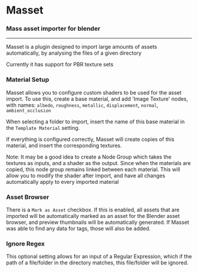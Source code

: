 # Masset
### Mass asset importer for blender
---
Masset is a plugin designed to import large amounts of assets automatically, by analysing the files of a given directory

Currently it has support for PBR texture sets

### Material Setup
Masset allows you to configure custom shaders to be used for the asset import. To use this, create a base material, and add 'Image Texture' nodes, with names: `albedo`, `roughness`, `metallic`, `displacement`, `normal`, `ambient_occlusion`

When selecting a folder to import, insert the name of this base material in the `Template Material` setting.

If everything is configured correctly, Masset will create copies of this material, and insert the corresponding textures. 

Note: It may be a good idea to create a Node Group which takes the textures as inputs, and a shader as the output. Since when the materials are copied, this node group remains linked between each material. This will allow you to modify the shader after import, and have all changes automatically apply to every imported material

### Asset Browser

There is a `Mark as Asset` checkbox. If this is enabled, all assets that are imported will be automatically marked as an asset for the Blender asset browser, and preview thumbnails will be automatically generated. If Masset was able to find any data for tags, those will also be added.

### Ignore Regex

This optional setting allows for an input of a Regular Expression, which if the path of a file/folder in the directory matches, this file/folder will be ignored.